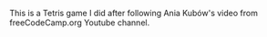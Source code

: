 This is a Tetris game I did after following Ania Kubów's video from freeCodeCamp.org Youtube channel.

